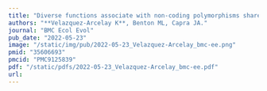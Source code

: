 ```yaml
---
title: "Diverse functions associate with non-coding polymorphisms shared between humans and chimpanzees"
authors: "**Velazquez-Arcelay K**, Benton ML, Capra JA."
journal: "BMC Ecol Evol"
pub_date: "2022-05-23"
image: "/static/img/pub/2022-05-23_Velazquez-Arcelay_bmc-ee.png"
pmid: "35606693"
pmcid: "PMC9125839"
pdf: "/static/pdfs/2022-05-23_Velazquez-Arcelay_bmc-ee.pdf"
url: 
---
```

